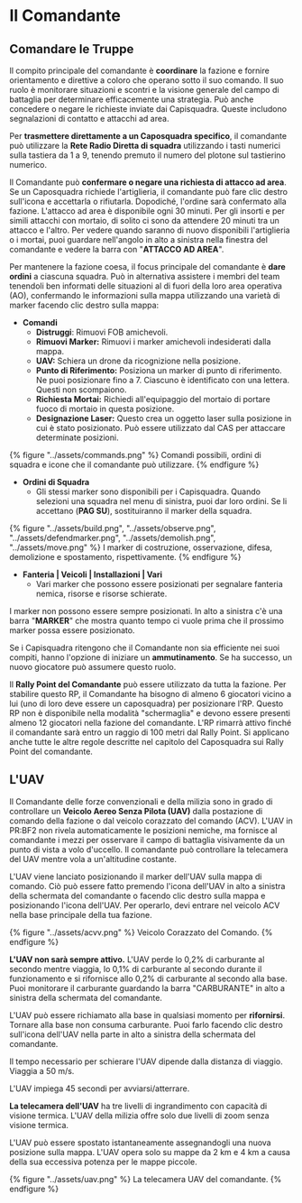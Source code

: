 # Il Comandante

## Comandare le Truppe

Il compito principale del comandante è **coordinare** la fazione e fornire orientamento e direttive a coloro che operano sotto il suo comando. Il suo ruolo è monitorare situazioni e scontri e la visione generale del campo di battaglia per determinare efficacemente una strategia. Può anche concedere o negare le richieste inviate dai Capisquadra. Queste includono segnalazioni di contatto e attacchi ad area.

Per **trasmettere direttamente a un Caposquadra specifico**, il comandante può utilizzare la **Rete Radio Diretta di squadra** utilizzando i tasti numerici sulla tastiera da 1 a 9, tenendo premuto il numero del plotone sul tastierino numerico.

Il Comandante può **confermare o negare una richiesta di attacco ad area**. Se un Caposquadra richiede l'artiglieria, il comandante può fare clic destro sull'icona e accettarla o rifiutarla. Dopodiché, l'ordine sarà confermato alla fazione. L'attacco ad area è disponibile ogni 30 minuti. Per gli insorti e per simili attacchi con mortaio, di solito ci sono da attendere 20 minuti tra un attacco e l'altro. Per vedere quando saranno di nuovo disponibili l'artiglieria o i mortai, puoi guardare nell'angolo in alto a sinistra nella finestra del comandante e vedere la barra con "**ATTACCO AD AREA**".

Per mantenere la fazione coesa, il focus principale del comandante è **dare ordini** a ciascuna squadra. Può in alternativa assistere i membri del team tenendoli ben informati delle situazioni al di fuori della loro area operativa (AO), confermando le informazioni sulla mappa utilizzando una varietà di marker facendo clic destro sulla mappa:

* **Comandi**
  * **Distruggi**: Rimuovi FOB amichevoli.
  * **Rimuovi Marker:** Rimuovi i marker amichevoli indesiderati dalla mappa.
  * **UAV:** Schiera un drone da ricognizione nella posizione.
  * **Punto di Riferimento:** Posiziona un marker di punto di riferimento. Ne puoi posizionare fino a 7. Ciascuno è identificato con una lettera. Questi non scompaiono.
  * **Richiesta Mortai:** Richiedi all'equipaggio del mortaio di portare fuoco di mortaio in questa posizione.
  * **Designazione Laser:** Questo crea un oggetto laser sulla posizione in cui è stato posizionato. Può essere utilizzato dal CAS per attaccare determinate posizioni.

{% figure "../assets/commands.png" %}
Comandi possibili, ordini di squadra e icone che il comandante può utilizzare.
{% endfigure %}

* **Ordini di Squadra**
  * Gli stessi marker sono disponibili per i Capisquadra. Quando selezioni una squadra nel menu di sinistra, puoi dar loro ordini. Se li accettano \(**PAG SU**\), sostituiranno il marker della squadra.

{% figure "../assets/build.png", "../assets/observe.png", "../assets/defendmarker.png", "../assets/demolish.png", "../assets/move.png" %}
I marker di costruzione, osservazione, difesa, demolizione e spostamento, rispettivamente.
{% endfigure %}

* **Fanteria \| Veicoli \| Installazioni \| Vari**
  * Vari marker che possono essere posizionati per segnalare fanteria nemica, risorse e risorse schierate.

I marker non possono essere sempre posizionati. In alto a sinistra c'è una barra "**MARKER**" che mostra quanto tempo ci vuole prima che il prossimo marker possa essere posizionato.

Se i Capisquadra ritengono che il Comandante non sia efficiente nei suoi compiti, hanno l'opzione di iniziare un **ammutinamento**. Se ha successo, un nuovo giocatore può assumere questo ruolo.

Il **Rally Point del Comandante** può essere utilizzato da tutta la fazione. Per stabilire questo RP, il Comandante ha bisogno di almeno 6 giocatori vicino a lui (uno di loro deve essere un caposquadra) per posizionare l'RP. Questo RP non è disponibile nella modalità "schermaglia" e devono essere presenti almeno 12 giocatori nella fazione del comandante. L'RP rimarrà attivo finché il comandante sarà entro un raggio di 100 metri dal Rally Point. Si applicano anche tutte le altre regole descritte nel capitolo del Caposquadra sui Rally Point del comandante.

## L'UAV

Il Comandante delle forze convenzionali e della milizia sono in grado di controllare un **Veicolo Aereo Senza Pilota \(UAV\)** dalla postazione di comando della fazione o dal veicolo corazzato del comando \(ACV\). L'UAV in PR:BF2 non rivela automaticamente le posizioni nemiche, ma fornisce al comandante i mezzi per osservare il campo di battaglia visivamente da un punto di vista a volo d'uccello. Il comandante può controllare la telecamera del UAV mentre vola a un'altitudine costante.

L'UAV viene lanciato posizionando il marker dell'UAV sulla mappa di comando. Ciò può essere fatto premendo l'icona dell'UAV in alto a sinistra della schermata del comandante o facendo clic destro sulla mappa e posizionando l'icona dell'UAV. Per operarlo, devi entrare nel veicolo ACV nella base principale della tua fazione.

{% figure "../assets/acvv.png" %}
Veicolo Corazzato del Comando.
{% endfigure %}

**L'UAV non sarà sempre attivo.** L'UAV perde lo 0,2% di carburante al secondo mentre viaggia, lo 0,1% di carburante al secondo durante il funzionamento e si rifornisce allo 0,2% di carburante al secondo alla base. Puoi monitorare il carburante guardando la barra "CARBURANTE" in alto a sinistra della schermata del comandante.

L'UAV può essere richiamato alla base in qualsiasi momento per **rifornirsi**. Tornare alla base non consuma carburante. Puoi farlo facendo clic destro sull'icona dell'UAV nella parte in alto a sinistra della schermata del comandante.

Il tempo necessario per schierare l'UAV dipende dalla distanza di viaggio. Viaggia a 50 m/s.

L'UAV impiega 45 secondi per avviarsi/atterrare.

**La telecamera dell'UAV** ha tre livelli di ingrandimento con capacità di visione termica. L'UAV della milizia offre solo due livelli di zoom senza visione termica.

L'UAV può essere spostato istantaneamente assegnandogli una nuova posizione sulla mappa. L'UAV opera solo su mappe da 2 km e 4 km a causa della sua eccessiva potenza per le mappe piccole.

{% figure "../assets/uav.png" %}
La telecamera UAV del comandante.
{% endfigure %}
